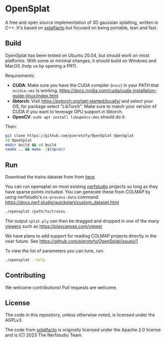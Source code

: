 # OpenSplat

A free and open source implementation of 3D gaussian splatting, written in C++. It's based on [splatfacto](https://docs.nerf.studio/nerfology/methods/splat.html) but focused on being portable, lean and fast.

## Build

OpenSplat has been tested on Ubuntu 20.04, but should work on most platforms. With some or minimal changes, it should build on Windows and MacOS (help us by opening a PR?).

Requirements:

 * **CUDA**: Make sure you have the CUDA compiler (`nvcc`) in your PATH that `nvidia-smi` is working. https://docs.nvidia.com/cuda/cuda-installation-guide-linux/index.html 
 * **libtorch**: Visit https://pytorch.org/get-started/locally/ and select your OS, for package select "LibTorch". Make sure to match your version of CUDA if you want to leverage GPU support in libtorch.
 * **OpenCV**: `sudo apt install libopencv-dev` should do it.
 
 Then:

 ```bash
 git clone https://github.com/pierotofy/OpenSplat OpenSplat
 cd OpenSplat
 mkdir build && cd build
 cmake .. && make -j$(nproc)
 ```

## Run

Download the trains dataset from from [here](TODO:URL).

You can run opensplat on most existing [nerfstudio](https://docs.nerf.studio/) projects so long as they have sparse points included. You can generate these from COLMAP by using nerfstudio's `ns-process-data` command: https://docs.nerf.studio/quickstart/custom_dataset.html

```bash
./opensplat /path/to/trains
```

The output `splat.ply` can then be dragged and dropped in one of the many [viewers](https://github.com/MrNeRF/awesome-3D-gaussian-splatting?tab=readme-ov-file#viewers) such as  https://playcanvas.com/viewer

We have plans to add support for reading COLMAP projects directly in the near future. See https://github.com/pierotofy/OpenSplat/issues/1

To view the list of parameters you can tune, run:

```bash
./opensplat --help
```

## Contributing

We welcome contributions! Pull requests are welcome.

## License

The code in this repository, unless otherwise noted, is licensed under the AGPLv3.

The code from [splatfacto](https://docs.nerf.studio/nerfology/methods/splat.html) is originally licensed under the Apache 2.0 license and is (C) 2023 The Nerfstudio Team.